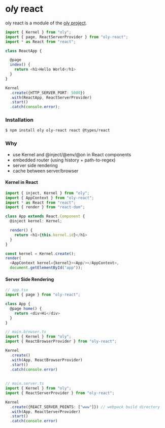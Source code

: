 # o*l*y react

o*l*y react is a module of the [o*l*y project](https://nolyme.github.io/oly).

```ts
import { Kernel } from "oly";
import { page, ReactServerProvider } from "oly-react";
import * as React from "react";

class ReactApp {

  @page
  index() {
    return <h1>Hello World</h1>
  }
}

Kernel
  .create({HTTP_SERVER_PORT: 5000})
  .with(ReactApp, ReactServerProvider)
  .start()
  .catch(console.error);
```

### Installation

```bash
$ npm install oly oly-react react @types/react
```

### Why

- use Kernel and @inject/@env/@on in React components
- embedded router (using history + path-to-regex)
- server side rendering
- cache between server/browser


#### Kernel in React

```ts
import { inject, Kernel } from "oly";
import { AppContext } from "oly-react";
import * as React from "react";
import { render } from "react-dom";

class App extends React.Component {
  @inject kernel: Kernel;

  render() {
    return <h1>{this.kernel.id}</h1>
  }
}

const kernel = Kernel.create();
render(
  <AppContext kernel={kernel}><App/></AppContext>,
  document.getElementById("app"));
```

#### Server Side Rendering

```ts
// app.tsx
import { page } from "oly-react";

class App {
  @page home() {
    return <div>Hi</div>
  }
}

// main.browser.ts
import { Kernel } from "oly";
import { ReactBrowserProvider } from "oly-react";

Kernel
  .create()
  .with(App, ReactBrowserProvider)
  .start()
  .catch(console.error)
  
  
// main.server.ts
import { Kernel } from "oly";
import { ReactServerProvider } from "oly-react";

Kernel
  .create({REACT_SERVER_POINTS: ["www"]}) // webpack build directory
  .with(App, ReactServerProvider)
  .start()
  .catch(console.error)
```
